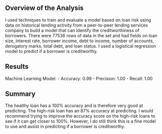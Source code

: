 ## Overview of the Analysis

I used techniques to train and evaluate a model based on loan risk using data on historical lending activity from a peer-to-peer lending services company to build a model that can identify the creditworthiness of borrowers. There were 77536 rows of data in the set and had fields on loan size, interest rate, borrower income, debt to income, number of accounts, derogatory marks, total debt, and loan status. I used a logistical regression model to predict if a borrower is creditworthy.

## Results

Machine Learning Model:
    - Accuracy: 0.99
    - Precision: 1.00
    - Recall: 1.00

## Summary

The healthy loan has a 100% accuracy and is therefore very good at predicting. The high-risk loan has an 87% accuracy at predicting. I would recommend trying to improve the accuracy score on the high-risk loans to see if it can get closer to 100%. However, I do still think this is a fine model to use and assist in predicting if a borrower is creditworthy.

